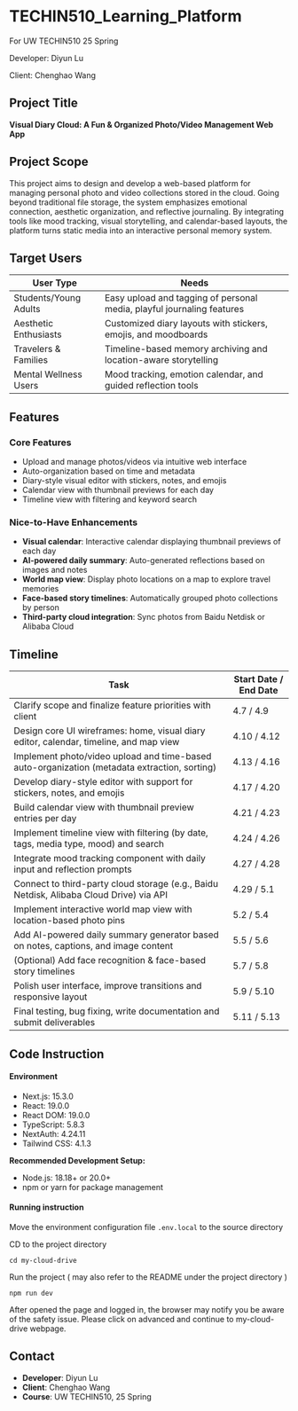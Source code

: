# TECHIN510_Learning_Platform
For UW TECHIN510 25 Spring 

Developer: Diyun Lu 

Client: Chenghao Wang

## Project Title  
**Visual Diary Cloud: A Fun & Organized Photo/Video Management Web App**

## Project Scope  
This project aims to design and develop a web-based platform for managing personal photo and video collections stored in the cloud. Going beyond traditional file storage, the system emphasizes emotional connection, aesthetic organization, and reflective journaling. By integrating tools like mood tracking, visual storytelling, and calendar-based layouts, the platform turns static media into an interactive personal memory system.

## Target Users

| User Type             | Needs                                                                 |
|----------------------|-----------------------------------------------------------------------|
| Students/Young Adults | Easy upload and tagging of personal media, playful journaling features |
| Aesthetic Enthusiasts | Customized diary layouts with stickers, emojis, and moodboards        |
| Travelers & Families  | Timeline-based memory archiving and location-aware storytelling       |
| Mental Wellness Users | Mood tracking, emotion calendar, and guided reflection tools          |

## Features

### Core Features
- Upload and manage photos/videos via intuitive web interface  
- Auto-organization based on time and metadata  
- Diary-style visual editor with stickers, notes, and emojis  
- Calendar view with thumbnail previews for each day  
- Timeline view with filtering and keyword search  

### Nice-to-Have Enhancements
- **Visual calendar**: Interactive calendar displaying thumbnail previews of each day  
- **AI-powered daily summary**: Auto-generated reflections based on images and notes  
- **World map view**: Display photo locations on a map to explore travel memories  
- **Face-based story timelines**: Automatically grouped photo collections by person  
- **Third-party cloud integration**: Sync photos from Baidu Netdisk or Alibaba Cloud  


## Timeline

| Task                                                                                         | Start Date / End Date |
|----------------------------------------------------------------------------------------------|------------------------|
| Clarify scope and finalize feature priorities with client                                    | 4.7 / 4.9              |
| Design core UI wireframes: home, visual diary editor, calendar, timeline, and map view       | 4.10 / 4.12            |
| Implement photo/video upload and time-based auto-organization (metadata extraction, sorting) | 4.13 / 4.16            |
| Develop diary-style editor with support for stickers, notes, and emojis                      | 4.17 / 4.20            |
| Build calendar view with thumbnail preview entries per day                                   | 4.21 / 4.23            |
| Implement timeline view with filtering (by date, tags, media type, mood) and search          | 4.24 / 4.26            |
| Integrate mood tracking component with daily input and reflection prompts                    | 4.27 / 4.28            |
| Connect to third-party cloud storage (e.g., Baidu Netdisk, Alibaba Cloud Drive) via API      | 4.29 / 5.1             |
| Implement interactive world map view with location-based photo pins                          | 5.2 / 5.4              |
| Add AI-powered daily summary generator based on notes, captions, and image content           | 5.5 / 5.6              |
| (Optional) Add face recognition & face-based story timelines                                 | 5.7 / 5.8              |
| Polish user interface, improve transitions and responsive layout                             | 5.9 / 5.10             |
| Final testing, bug fixing, write documentation and submit deliverables                       | 5.11 / 5.13            |

## Code Instruction

#### Environment

- Next.js: 15.3.0
- React: 19.0.0
- React DOM: 19.0.0
- TypeScript: 5.8.3
- NextAuth: 4.24.11
- Tailwind CSS: 4.1.3

**Recommended Development Setup:**

- Node.js: 18.18+ or 20.0+
- npm or yarn for package management

#### Running instruction
Move the environment configuration file `.env.local` to the source directory

CD to the project directory

`cd my-cloud-drive`

Run the project ( may also refer to the README under the project directory )

`npm run dev`

After opened the page and logged in, the browser may notify you be aware of the safety issue. Please click on advanced and continue to my-cloud-drive webpage.




## Contact  

- **Developer**: Diyun Lu 
- **Client**: Chenghao Wang
- **Course**: UW TECHIN510, 25 Spring  
